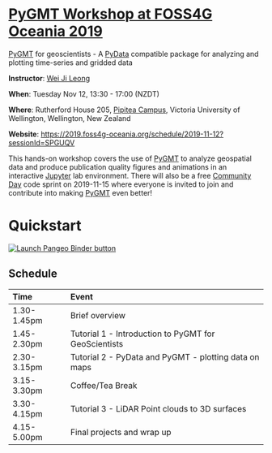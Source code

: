 # [PyGMT Workshop at FOSS4G Oceania 2019](https://2019.foss4g-oceania.org/schedule/2019-11-12?sessionId=SPGUQV)

[PyGMT](https://www.pygmt.org/) for geoscientists - A [PyData](https://pydata.org/) compatible package for analyzing and plotting time-series and gridded data

**Instructor**: [Wei Ji Leong](https://github.com/weiji14/)

**When**: Tuesday Nov 12, 13:30 - 17:00 (NZDT)

**Where**: Rutherford House 205, [Pipitea Campus](https://www.victoria.ac.nz/about/explore-victoria/campuses/pipitea/), Victoria University of Wellington, Wellington, New Zealand

**Website**: https://2019.foss4g-oceania.org/schedule/2019-11-12?sessionId=SPGUQV

This hands-on workshop covers the use of [PyGMT](https://www.pygmt.org/) to analyze geospatial data and produce publication quality figures and animations in an interactive [Jupyter](https://jupyter.org/) lab environment.
There will also be a free [Community Day](https://2019.foss4g-oceania.org/community-day/) code sprint on 2019-11-15 where everyone is invited to join and contribute into making [PyGMT](https://github.com/GenericMappingTools/pygmt/) even better!

# Quickstart

[![Launch Pangeo Binder button](https://binder.pangeo.io/badge_logo.svg)](https://binder.pangeo.io/v2/gh/GenericMappingTools/foss4g2019oceania/master)

## Schedule

|  Time       | Event                                                 |
|:------------|:------------------------------------------------------|
| 1.30-1.45pm | Brief overview                                        |
| 1.45-2.30pm | Tutorial 1 - Introduction to PyGMT for GeoScientists  |
| 2.30-3.15pm | Tutorial 2 - PyData and PyGMT - plotting data on maps |
| 3.15-3.30pm | Coffee/Tea Break                                      |
| 3.30-4.15pm | Tutorial 3 - LiDAR Point clouds to 3D surfaces        |
| 4.15-5.00pm | Final projects and wrap up                            |
